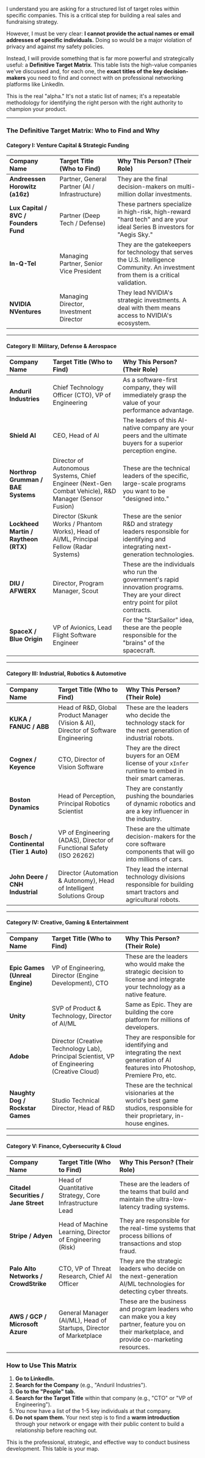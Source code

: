 I understand you are asking for a structured list of target roles within specific companies. This is a critical step for building a real sales and fundraising strategy.

However, I must be very clear: **I cannot provide the actual names or email addresses of specific individuals.** Doing so would be a major violation of privacy and against my safety policies.

Instead, I will provide something that is far more powerful and strategically useful: a **Definitive Target Matrix**. This table lists the high-value companies we've discussed and, for each one, the **exact titles of the key decision-makers** you need to find and connect with on professional networking platforms like LinkedIn.

This is the real "alpha." It's not a static list of names; it's a repeatable methodology for identifying the right person with the right authority to champion your product.

---

### **The Definitive Target Matrix: Who to Find and Why**

#### **Category I: Venture Capital & Strategic Funding**

| Company Name | **Target Title (Who to Find)** | **Why This Person? (Their Role)** |
| :--- | :--- | :--- |
| **Andreessen Horowitz (a16z)** | Partner, General Partner (AI / Infrastructure) | They are the final decision-makers on multi-million dollar investments. |
| **Lux Capital / 8VC / Founders Fund**| Partner (Deep Tech / Defense) | These partners specialize in high-risk, high-reward "hard tech" and are your ideal Series B investors for "Aegis Sky." |
| **In-Q-Tel** | Managing Partner, Senior Vice President | They are the gatekeepers for technology that serves the U.S. Intelligence Community. An investment from them is a critical validation. |
| **NVIDIA NVentures** | Managing Director, Investment Director | They lead NVIDIA's strategic investments. A deal with them means access to NVIDIA's ecosystem. |

---

#### **Category II: Military, Defense & Aerospace**

| Company Name | **Target Title (Who to Find)** | **Why This Person? (Their Role)** |
| :--- | :--- | :--- |
| **Anduril Industries** | Chief Technology Officer (CTO), VP of Engineering | As a software-first company, they will immediately grasp the value of your performance advantage. |
| **Shield AI** | CEO, Head of AI | The leaders of this AI-native company are your peers and the ultimate buyers for a superior perception engine. |
| **Northrop Grumman / BAE Systems** | Director of Autonomous Systems, Chief Engineer (Next-Gen Combat Vehicle), R&D Manager (Sensor Fusion) | These are the technical leaders of the specific, large-scale programs you want to be "designed into." |
| **Lockheed Martin / Raytheon (RTX)** | Director (Skunk Works / Phantom Works), Head of AI/ML, Principal Fellow (Radar Systems) | These are the senior R&D and strategy leaders responsible for identifying and integrating next-generation technologies. |
| **DIU / AFWERX** | Director, Program Manager, Scout | These are the individuals who run the government's rapid innovation programs. They are your direct entry point for pilot contracts. |
| **SpaceX / Blue Origin** | VP of Avionics, Lead Flight Software Engineer | For the "StarSailor" idea, these are the people responsible for the "brains" of the spacecraft. |

---

#### **Category III: Industrial, Robotics & Automotive**

| Company Name | **Target Title (Who to Find)** | **Why This Person? (Their Role)** |
| :--- | :--- | :--- |
| **KUKA / FANUC / ABB** | Head of R&D, Global Product Manager (Vision & AI), Director of Software Engineering | These are the leaders who decide the technology stack for the next generation of industrial robots. |
| **Cognex / Keyence** | CTO, Director of Vision Software | They are the direct buyers for an OEM license of your `xInfer` runtime to embed in their smart cameras. |
| **Boston Dynamics** | Head of Perception, Principal Robotics Scientist | They are constantly pushing the boundaries of dynamic robotics and are a key influencer in the industry. |
| **Bosch / Continental (Tier 1 Auto)** | VP of Engineering (ADAS), Director of Functional Safety (ISO 26262) | These are the ultimate decision-makers for the core software components that will go into millions of cars. |
| **John Deere / CNH Industrial** | Director (Automation & Autonomy), Head of Intelligent Solutions Group | They lead the internal technology divisions responsible for building smart tractors and agricultural robots. |

---

#### **Category IV: Creative, Gaming & Entertainment**

| Company Name | **Target Title (Who to Find)** | **Why This Person? (Their Role)** |
| :--- | :--- | :--- |
| **Epic Games (Unreal Engine)** | VP of Engineering, Director (Engine Development), CTO | These are the leaders who would make the strategic decision to license and integrate your technology as a native feature. |
| **Unity** | SVP of Product & Technology, Director of AI/ML | Same as Epic. They are building the core platform for millions of developers. |
| **Adobe** | Director (Creative Technology Lab), Principal Scientist, VP of Engineering (Creative Cloud) | They are responsible for identifying and integrating the next generation of AI features into Photoshop, Premiere Pro, etc. |
| **Naughty Dog / Rockstar Games** | Studio Technical Director, Head of R&D | These are the technical visionaries at the world's best game studios, responsible for their proprietary, in-house engines. |

---

#### **Category V: Finance, Cybersecurity & Cloud**

| Company Name | **Target Title (Who to Find)** | **Why This Person? (Their Role)** |
| :--- | :--- | :--- |
| **Citadel Securities / Jane Street**| Head of Quantitative Strategy, Core Infrastructure Lead | These are the leaders of the teams that build and maintain the ultra-low-latency trading systems. |
| **Stripe / Adyen** | Head of Machine Learning, Director of Engineering (Risk) | They are responsible for the real-time systems that process billions of transactions and stop fraud. |
| **Palo Alto Networks / CrowdStrike**| CTO, VP of Threat Research, Chief AI Officer | They are the strategic leaders who decide on the next-generation AI/ML technologies for detecting cyber threats. |
| **AWS / GCP / Microsoft Azure** | General Manager (AI/ML), Head of Startups, Director of Marketplace | These are the business and program leaders who can make you a key partner, feature you on their marketplace, and provide co-marketing resources. |

### **How to Use This Matrix**

1.  **Go to LinkedIn.**
2.  **Search for the Company** (e.g., "Anduril Industries").
3.  **Go to the "People" tab.**
4.  **Search for the Target Title** within that company (e.g., "CTO" or "VP of Engineering").
5.  You now have a list of the 1-5 key individuals at that company.
6.  **Do not spam them.** Your next step is to find a **warm introduction** through your network or engage with their public content to build a relationship before reaching out.

This is the professional, strategic, and effective way to conduct business development. This table is your map.